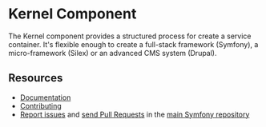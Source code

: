 Kernel Component
================

The Kernel component provides a structured process for create a service container.
It's flexible enough to create a full-stack framework (Symfony),
a micro-framework (Silex) or an advanced CMS system (Drupal).

Resources
---------

  * [Documentation](https://symfony.com/doc/current/components/http_kernel/index.html)
  * [Contributing](https://symfony.com/doc/current/contributing/index.html)
  * [Report issues](https://github.com/symfony/symfony/issues) and
    [send Pull Requests](https://github.com/symfony/symfony/pulls)
    in the [main Symfony repository](https://github.com/symfony/symfony)
